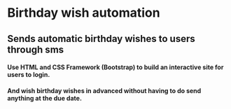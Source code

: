 # Birthday wish automation
## Sends automatic birthday wishes to users through sms

#### Use HTML and CSS Framework (Bootstrap) to build an interactive site for users to login.
#### And wish birthday wishes in advanced without having to do send anything at the due date.
